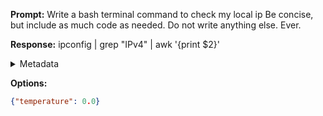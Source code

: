 **Prompt:**
Write a bash terminal command to check my local ip Be concise, but include as much code as needed. Do not write anything else. Ever.

**Response:**
ipconfig | grep "IPv4" | awk '{print $2}'

<details><summary>Metadata</summary>

- Duration: 666 ms
- Datetime: 2023-12-29T15:08:56.235187
- Model: gpt-3.5-turbo-0613

</details>

**Options:**
```json
{"temperature": 0.0}
```

